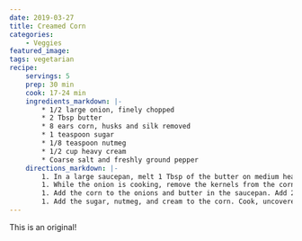 ```yaml
---
date: 2019-03-27
title: Creamed Corn
categories:
    - Veggies
featured_image:
tags: vegetarian
recipe:
    servings: 5
    prep: 30 min
    cook: 17-24 min
    ingredients_markdown: |-
        * 1/2 large onion, finely chopped
        * 2 Tbsp butter
        * 8 ears corn, husks and silk removed
        * 1 teaspoon sugar
        * 1/8 teaspoon nutmeg
        * 1/2 cup heavy cream
        * Coarse salt and freshly ground pepper
    directions_markdown: |-
        1. In a large saucepan, melt 1 Tbsp of the butter on medium heat. Add the chopped onions and cook 2 to 3 minutes until translucent.
        1. While the onion is cooking, remove the kernels from the corn. Stand a corn cob vertically over a large, shallow pan (like a roasting pan). Using a sharp knife, use long, downward strokes of the knife to remove the kernels from the cob. Use the edge of a spoon to scrape the sides of the cob to remove any remaining pulp.
        1. Add the corn to the onions and butter in the saucepan. Add 2/3 a cup of water and the remaining 1 Tbsp of butter. Bring to a simmer, reduce heat and cover. Cook for 10-15 minutes until the corn is tender.
        1. Add the sugar, nutmeg, and cream to the corn. Cook, uncovered, for 5-6 minutes, stirring occasionally. Add salt and pepper to taste.
---
```

This is an original!
